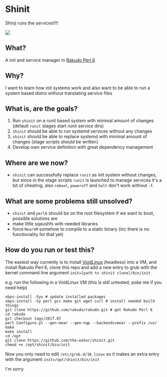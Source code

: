 # Shinit

Shinji runs the services!!!!

![](https://pbs.twimg.com/media/DECgGTrWsAArEkm.jpg)

## What?

A init and service manager in [Rakudo Perl 6](https://perl6.org)

## Why?

I want to learn how init systems work and also want to be able to run a system based distro without translating service files

## What is, are the goals?

1. Run `shinit` on a runit based system with minimal amount of changes (default `runit` stages start runit service dirs)
2. `shinit` should be able to run systemd services without any changes
3. `shinit` should be able to replace systemd with minimal amount of changes (stage scripts should be written)
4. Develop own service definition with great dependency management

## Where are we now?

* `shinit` can successfully replace `runit` as init system without changes, but since in the stage scripts `runit` is launched to manage services it's a bit of cheating, also `reboot`, `poweroff` and `halt` don't work without `-f`.

## What are some problems still unsolved?

* `shinit` and `perl6` should be on the root filesystem if we want to boot, possible solutions are
 * make little sqaushfs with needed libraries
 * force `MoarVM` somehow to compile to a static binary (iirc there is no functionality for that yet)

## How do you run or test this?

The easiest way currently is to install [VoidLinux](https://voidlinux.eu) (headless) into a VM, and install Rakudo Perl 6, clone this repo and add a new entry to grub with the kernel command line argument `init=[path to shinit clone]/bin/init`

e.g. run the following in a VoidLinux VM (this is still untested, poke me if you need help)

```
xbps-install -Syu # update installed packages
xbps-install -Sy perl gcc make git wget curl # install needed build things
git clone https://github.com/rakudo/rakudo.git # get Rakudo Perl 6
cd rakudo
git checkout tags/2017.07
perl Configure.pl --gen-moar --gen-nqp --backends=moar --prefix /usr
make
make install
cd /opt
git clone https://github.com/the-eater/shinit.git
chmod +x /opt/shinit/bin/init
```

Now you only need to edit `/etc/grub.d/10_linux` so it makes an extra entry with the argument `init=/opt/shinit/bin/init`


I'm sorry
